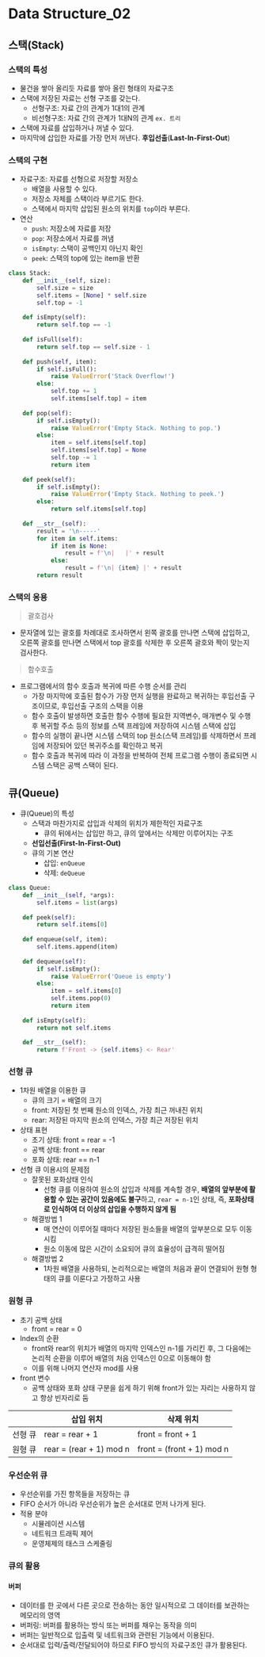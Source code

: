 # Data Structure_02

## 스택(Stack)

### 스택의 특성

-   물건을 쌓아 올리듯 자료를 쌓아 올린 형태의 자료구조
-   스택에 저장된 자료는 선형 구조를 갖는다.
    -   선형구조: 자료 간의 관계가 1대1의 관계
    -   비선형구조: 자료 간의 관계가 1대N의 관계 `ex. 트리`
-   스택에 자료를 삽입하거나 꺼낼 수 있다.
-   마지막에 삽입한 자료를 가장 먼저 꺼낸다. **후입선출**(**Last-In-First-Out**)

### 스택의 구현

-   자료구조: 자료를 선형으로 저장할 저장소
    -   배열을 사용할 수 있다.
    -   저장소 자체를 스택이라 부르기도 한다.
    -   스택에서 마지막 삽입된 원소의 위치를 `top`이라 부른다.
-   연산
    -   `push`: 저장소에 자료를 저장
    -   `pop`: 저장소에서 자료를 꺼냄
    -   `isEmpty`: 스택이 공백인지 아닌지 확인
    -   `peek`: 스택의 top에 있는 item을 반환

```python
class Stack:
    def __init__(self, size):
        self.size = size
        self.items = [None] * self.size
        self.top = -1
        
    def isEmpty(self):
        return self.top == -1
    
    def isFull(self):
        return self.top == self.size - 1
    
    def push(self, item):
        if self.isFull():
            raise ValueError('Stack Overflow!')
        else:
            self.top += 1
            self.items[self.top] = item
        
    def pop(self):
        if self.isEmpty():
            raise ValueError('Empty Stack. Nothing to pop.')
        else:
            item = self.items[self.top]
            self.items[self.top] = None
            self.top -= 1
            return item
    
    def peek(self):
        if self.isEmpty():
            raise ValueError('Empty Stack. Nothing to peek.')
        else:
            return self.items[self.top]
    
    def __str__(self):
        result = '\n-----'
        for item in self.items:
            if item is None:
                result = f'\n|   |' + result
            else:
                result = f'\n| {item} |' + result
        return result
```

### 스택의 응용

>   괄호검사

-   문자열에 있는 괄호를 차례대로 조사하면서 왼쪽 괄호를 만나면 스택에 삽입하고, 오른쪽 괄호를 만나면 스택에서 top 괄호를 삭제한 후 오른쪽 괄호와 짝이 맞는지 검사한다.

>    함수호출

-   프로그램에서의 함수 호출과 복귀에 따른 수행 순서를 관리
    -   가장 마지막에 호출된 함수가 가장 먼저 실행을 완료하고 복귀하는 후입선출 구조이므로, 후입선출 구조의 스택을 이용
    -   함수 호출이 발생하면 호출한 함수 수행에 필요한 지역변수, 매개변수 및 수행 후 복귀할 주소 등의 정보를 스택 프레임에 저장하여 시스템 스택에 삽입
    -   함수의 실행이 끝나면 시스템 스택의 top 원소(스택 프레임)를 삭제하면서 프레임에 저장되어 있던 복귀주소를 확인하고 복귀
    -   함수 호출과 복귀에 따라 이 과정을 반복하여 전체 프로그램 수행이 종료되면 시스템 스택은 공백 스택이 된다.



## 큐(Queue)

-   큐(Queue)의 특성
    -   스택과 마찬가지로 삽입과 삭제의 위치가 제한적인 자료구조
        -   큐의 뒤에서는 삽입만 하고, 큐의 앞에서는 삭제만 이루어지는 구조
    -   **선입선출(First-In-First-Out)**
    -   큐의 기본 연산
        -   삽입: `enQueue`
        -   삭제: `deQueue`

```python
class Queue:
    def __init__(self, *args):
        self.items = list(args)
    
    def peek(self):
        return self.items[0]
    
    def enqueue(self, item):
        self.items.append(item)
        
    def dequeue(self):
        if self.isEmpty():
            raise ValueError('Queue is empty')
        else:
            item = self.items[0]
            self.items.pop(0)
            return item
    
    def isEmpty(self):
        return not self.items
    
    def __str__(self):
        return f'Front -> {self.items} <- Rear'
```

### 선형 큐

-   1차원 배열을 이용한 큐
    -   큐의 크기 = 배열의 크기
    -   front: 저장된 첫 번째 원소의 인덱스, 가장 최근 꺼내진 위치
    -   rear: 저장된 마지막 원소의 인덱스, 가장 최근 저장된 위치
-   상태 표현
    -   초기 상태: front = rear = -1
    -   공백 상태: front == rear
    -   포화 상태: rear == n-1
-   선형 큐 이용시의 문제점
    -   잘못된 포화상태 인식
        -   선형 큐를 이용하여 원소의 삽입과 삭제를 계속할 경우, **배열의 앞부분에 활용할 수 있는 공간이 있음에도 불구**하고, `rear = n-1`인 상태, 즉, **포화상태로 인식하여 더 이상의 삽입을 수행하지 않게 됨**
    -   해결방법 1
        -   매 연산이 이루어질 때마다 저장된 원소들을 배열의 앞부분으로 모두 이동시킴
        -   원소 이동에 많은 시간이 소요되어 큐의 효율성이 급격히 떨어짐
    -   해결방법 2
        -   1차원 배열을 사용하되, 논리적으로는 배열의 처음과 끝이 연결되어 원형 형태의 큐를 이룬다고 가정하고 사용

### 원형 큐

-   초기 공백 상태
    -   front = rear = 0
-   Index의 순환
    -   front와 rear의 위치가 배열의 마지막 인덱스인 n-1를 가리킨 후, 그 다음에는 논리적 순환을 이루어 배열의 처음 인덱스인 0으로 이동해야 함
    -   이를 위해 나머지 연산자 mod를 사용
-   front 변수
    -   공백 상태와 포화 상태 구분을 쉽게 하기 위해 front가 있는 자리는 사용하지 않고 항상 빈자리로 둠

|         | 삽입 위치               | 삭제 위치                 |
| ------- | ----------------------- | ------------------------- |
| 선형 큐 | rear = rear + 1         | front = front + 1         |
| 원형 큐 | rear = (rear + 1) mod n | front = (front + 1) mod n |

### 우선순위 큐

-   우선순위를 가진 항목들을 저장하는 큐
-   FIFO 순서가 아니라 우선순위가 높은 순서대로 먼저 나가게 된다.
-   적용 분야
    -   시뮬레이션 시스템
    -   네트워크 트래픽 제어
    -   운영체제의 태스크 스케줄링

### 큐의 활용

#### 버퍼

-   데이터를 한 곳에서 다른 곳으로 전송하는 동안 일시적으로 그 데이터를 보관하는 메모리의 영역
-   버퍼링: 버퍼를 활용하는 방식 또는 버퍼를 채우는 동작을 의미
-   버퍼는 일반적으로 입출력 및 네트워크와 관련된 기능에서 이용된다.
-   순서대로 입력/출력/전달되어야 하므로 FIFO 방식의 자료구조인 큐가 활용된다.